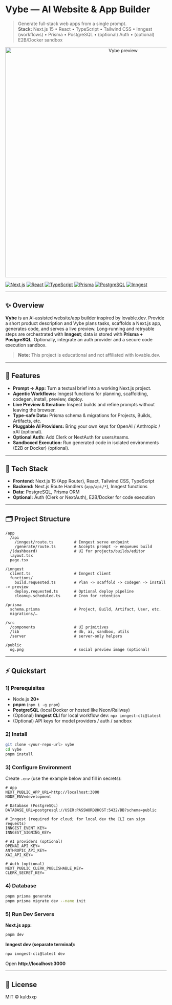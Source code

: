 # Vybe — AI Website & App Builder

> Generate full‑stack web apps from a single prompt.  
> **Stack:** Next.js 15 • React • TypeScript • Tailwind CSS • Inngest (workflows) • Prisma • PostgreSQL • (optional) Auth • (optional) E2B/Docker sandbox

<p align="center">
  <img src="./public/og.png" alt="Vybe preview" width="720"/>
</p>

[![Next.js](https://img.shields.io/badge/Next.js-15-black.svg?logo=nextdotjs)](https://nextjs.org/)
[![React](https://img.shields.io/badge/React-18+-20232a.svg?logo=react)](https://react.dev/)
[![TypeScript](https://img.shields.io/badge/TypeScript-5+-3178C6.svg?logo=typescript)](https://www.typescriptlang.org/)
[![Prisma](https://img.shields.io/badge/Prisma-ORM-2D3748.svg?logo=prisma)](https://www.prisma.io/)
[![PostgreSQL](https://img.shields.io/badge/PostgreSQL-DB-4169E1.svg?logo=postgresql)](https://www.postgresql.org/)
[![Inngest](https://img.shields.io/badge/Inngest-Workflows-0b76e0.svg)](https://www.inngest.com/)

---

## ✨ Overview

**Vybe** is an AI‑assisted website/app builder inspired by lovable.dev. Provide a short product description and Vybe plans tasks, scaffolds a Next.js app, generates code, and serves a live preview. Long‑running and retryable steps are orchestrated with **Inngest**; data is stored with **Prisma + PostgreSQL**. Optionally, integrate an auth provider and a secure code execution sandbox.

> **Note:** This project is educational and not affiliated with lovable.dev.

---

## 🚀 Features

- **Prompt → App:** Turn a textual brief into a working Next.js project.
- **Agentic Workflows:** Inngest functions for planning, scaffolding, codegen, install, preview, deploy.
- **Live Preview & Iteration:** Inspect builds and refine prompts without leaving the browser.
- **Type‑safe Data:** Prisma schema & migrations for Projects, Builds, Artifacts, etc.
- **Pluggable AI Providers:** Bring your own keys for OpenAI / Anthropic / xAI (optional).
- **Optional Auth:** Add Clerk or NextAuth for users/teams.
- **Sandboxed Execution:** Run generated code in isolated environments (E2B or Docker) (optional).

---

## 🧱 Tech Stack

- **Frontend:** Next.js 15 (App Router), React, Tailwind CSS, TypeScript  
- **Backend:** Next.js Route Handlers (`app/api/*`), Inngest functions  
- **Data:** PostgreSQL, Prisma ORM  
- **Optional:** Auth (Clerk or NextAuth), E2B/Docker for code execution

---

## 🗂️ Project Structure

```
/app
  /api
    /inngest/route.ts         # Inngest serve endpoint
    /generate/route.ts        # Accepts prompt -> enqueues build
  /(dashboard)                # UI for projects/builds/editor
  layout.tsx
  page.tsx

/inngest
  client.ts                   # Inngest client
  functions/
    build.requested.ts        # Plan -> scaffold -> codegen -> install -> preview
    deploy.requested.ts       # Optional deploy pipeline
    cleanup.scheduled.ts      # Cron for retention

/prisma
  schema.prisma               # Project, Build, Artifact, User, etc.
  migrations/…

/src
  /components                 # UI primitives
  /lib                        # db, ai, sandbox, utils
  /server                     # server-only helpers

/public
  og.png                      # social preview image (optional)
```

---

## ⚡ Quickstart

### 1) Prerequisites
- Node.js **20+**
- **pnpm** (`npm i -g pnpm`)
- **PostgreSQL** (local Docker or hosted like Neon/Railway)
- (Optional) **Inngest CLI** for local workflow dev: `npx inngest-cli@latest`
- (Optional) API keys for model providers / auth / sandbox

### 2) Install
```bash
git clone <your-repo-url> vybe
cd vybe
pnpm install
```

### 3) Configure Environment
Create `.env` (use the example below and fill in secrets):

```env
# App
NEXT_PUBLIC_APP_URL=http://localhost:3000
NODE_ENV=development

# Database (PostgreSQL)
DATABASE_URL=postgresql://USER:PASSWORD@HOST:5432/DB?schema=public

# Inngest (required for cloud; for local dev the CLI can sign requests)
INNGEST_EVENT_KEY=
INNGEST_SIGNING_KEY=

# AI providers (optional)
OPENAI_API_KEY=
ANTHROPIC_API_KEY=
XAI_API_KEY=

# Auth (optional)
NEXT_PUBLIC_CLERK_PUBLISHABLE_KEY=
CLERK_SECRET_KEY=
```

### 4) Database
```bash
pnpm prisma generate
pnpm prisma migrate dev --name init
```

### 5) Run Dev Servers
**Next.js app:**
```bash
pnpm dev
```

**Inngest dev (separate terminal):**
```bash
npx inngest-cli@latest dev
```

Open **http://localhost:3000**

---

## 📜 License

MIT © kuldxxp
